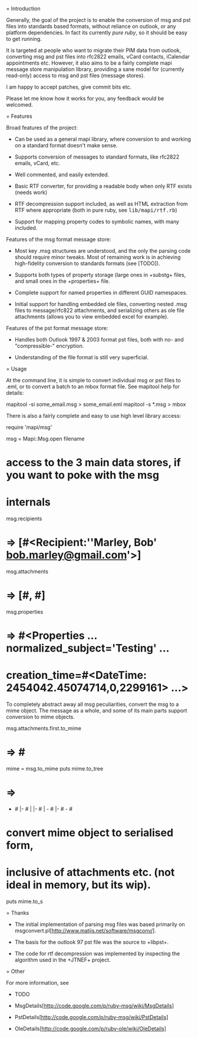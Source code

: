 = Introduction

Generally, the goal of the project is to enable the conversion of
msg and pst files into standards based formats, without reliance on
outlook, or any platform dependencies. In fact its currently <em>pure
ruby</em>, so it should be easy to get running.

It is targeted at people who want to migrate their PIM data from outlook,
converting msg and pst files into rfc2822 emails, vCard contacts,
iCalendar appointments etc. However, it also aims to be a fairly complete
mapi message store manipulation library, providing a sane model for
(currently read-only) access to msg and pst files (message stores).

I am happy to accept patches, give commit bits etc.

Please let me know how it works for you, any feedback would be welcomed.

= Features

Broad features of the project:

* Can be used as a general mapi library, where conversion to and working
  on a standard format doesn't make sense.

* Supports conversion of messages to standard formats, like rfc2822
  emails, vCard, etc.

* Well commented, and easily extended.

* Basic RTF converter, for providing a readable body when only RTF
  exists (needs work)

* RTF decompression support included, as well as HTML extraction from
  RTF where appropriate (both in pure ruby, see <tt>lib/mapi/rtf.rb</tt>)

* Support for mapping property codes to symbolic names, with many
  included.

Features of the msg format message store:

* Most key .msg structures are understood, and the only the parsing
  code should require minor tweaks. Most of remaining work is in achieving
  high-fidelity conversion to standards formats (see [TODO]).

* Supports both types of property storage (large ones in +substg+
  files, and small ones in the +properties+ file.

* Complete support for named properties in different GUID namespaces.

* Initial support for handling embedded ole files, converting nested
  .msg files to message/rfc822 attachments, and serializing others
  as ole file attachments (allows you to view embedded excel for example).

Features of the pst format message store:

* Handles both Outlook 1997 & 2003 format pst files, both with no-
  and "compressible-" encryption.

* Understanding of the file format is still very superficial.

= Usage

At the command line, it is simple to convert individual msg or pst
files to .eml, or to convert a batch to an mbox format file. See mapitool
help for details:

  mapitool -si some_email.msg > some_email.eml
  mapitool -s *.msg > mbox

There is also a fairly complete and easy to use high level library
access:

  require 'mapi/msg'
  
  msg = Mapi::Msg.open filename
  
  # access to the 3 main data stores, if you want to poke with the msg
  # internals
  msg.recipients
  # => [#<Recipient:'\'Marley, Bob\' <bob.marley@gmail.com>'>]
  msg.attachments
  # => [#<Attachment filename='blah1.tif'>, #<Attachment filename='blah2.tif'>]
  msg.properties
  # => #<Properties ... normalized_subject='Testing' ... 
  # creation_time=#<DateTime: 2454042.45074714,0,2299161> ...>

To completely abstract away all msg peculiarities, convert the msg
to a mime object. The message as a whole, and some of its main parts
support conversion to mime objects.

  msg.attachments.first.to_mime
  # => #<Mime content_type='application/octet-stream'>
  mime = msg.to_mime
  puts mime.to_tree
  # =>
  - #<Mime content_type='multipart/mixed'>
    |- #<Mime content_type='multipart/alternative'>
    |  |- #<Mime content_type='text/plain'>
    |  \- #<Mime content_type='text/html'>
    |- #<Mime content_type='application/octet-stream'>
    \- #<Mime content_type='application/octet-stream'>
  
  # convert mime object to serialised form,
  # inclusive of attachments etc. (not ideal in memory, but its wip).
  puts mime.to_s

= Thanks

* The initial implementation of parsing msg files was based primarily
  on msgconvert.pl[http://www.matijs.net/software/msgconv/].

* The basis for the outlook 97 pst file was the source to +libpst+.

* The code for rtf decompression was implemented by inspecting the
  algorithm used in the +JTNEF+ project.

= Other

For more information, see

* TODO

* MsgDetails[http://code.google.com/p/ruby-msg/wiki/MsgDetails]

* PstDetails[http://code.google.com/p/ruby-msg/wiki/PstDetails]

* OleDetails[http://code.google.com/p/ruby-ole/wiki/OleDetails]

